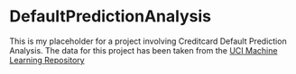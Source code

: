 # DefaultPredictionAnalysis

This is my placeholder for a project involving Creditcard Default Prediction Analysis. The data for this project has been taken from the [UCI Machine Learning Repository](https://archive.ics.uci.edu/ml/datasets/default+of+credit+card+clients)